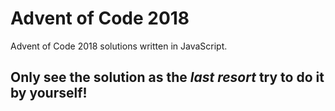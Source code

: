 # Advent of Code 2018

Advent of Code 2018 solutions written in JavaScript.

## Only see the solution as the *last resort* try to do it by yourself!
